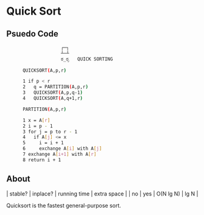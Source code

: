 # Quick Sort

Psuedo Code
-----------

```bash
                    ┌─┐     
                    ┴─┴     
                    ಠ_ರೃ   QUICK SORTING
      
      QUICKSORT(A,p,r)

      1 if p < r
      2   q = PARTITION(A,p,r)
      3   QUICKSORT(A,p,q-1)
      4   QUICKSORT(A,q+1,r)

      PARTITION(A,p,r)

      1 x = A[r]
      2 i = p - 1
      3 for j = p to r - 1
      4   if A[j] <= x
      5     i = i + 1
      6     exchange A[i] with A[j]
      7 exchange A[i+1] with A[r]
      8 return i + 1


```


About
--------

| stable? | inplace? | running time | extra space |
|      no |      yes |    O(N lg N) |        lg N |



Quicksort is the fastest general-purpose sort.